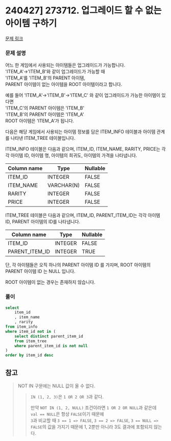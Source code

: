 # 240427] 273712. 업그레이드 할 수 없는 아이템 구하기

[문제 링크](https://school.programmers.co.kr/learn/courses/30/lessons/273712)

### 문제 설명
어느 한 게임에서 사용되는 아이템들은 업그레이드가 가능합니다.  
'ITEM_A'->'ITEM_B'와 같이 업그레이드가 가능할 때  
'ITEM_A'를 'ITEM_B'의 PARENT 아이템,  
PARENT 아이템이 없는 아이템을 ROOT 아이템이라고 합니다.  

예를 들어 'ITEM_A'->'ITEM_B'->'ITEM_C' 와 같이 업그레이드가 가능한 아이템이 있다면  
'ITEM_C'의 PARENT 아이템은 'ITEM_B'  
'ITEM_B'의 PARENT 아이템은 'ITEM_A'  
ROOT 아이템은 'ITEM_A'가 됩니다.  

다음은 해당 게임에서 사용되는 아이템 정보를 담은 ITEM_INFO 테이블과 아이템 관계를 나타낸 ITEM_TREE 테이블입니다.  

ITEM_INFO 테이블은 다음과 같으며, ITEM_ID, ITEM_NAME, RARITY, PRICE는 각각 아이템 ID, 아이템 명, 아이템의 희귀도, 아이템의 가격을 나타냅니다.  

| Column name | Type       | Nullable |
|-------------|------------|----------|
| ITEM_ID     | INTEGER    | FALSE    |
| ITEM_NAME   | VARCHAR(N) | FALSE    |
| RARITY      | INTEGER    | FALSE    |
| PRICE       | INTEGER    | FALSE    |

ITEM_TREE 테이블은 다음과 같으며, ITEM_ID, PARENT_ITEM_ID는 각각 아이템 ID, PARENT 아이템의 ID를 나타냅니다.  

| Column name     | Type     | Nullable |
|-----------------|----------|----------|
| ITEM_ID         | INTEGER  | FALSE    |
| PARENT_ITEM_ID  | INTEGER  | TRUE     |

단, 각 아이템들은 오직 하나의 PARENT 아이템 ID 를 가지며, ROOT 아이템의 PARENT 아이템 ID 는 NULL 입니다.  

ROOT 아이템이 없는 경우는 존재하지 않습니다.  

### 풀이
```sql
select
    item_id
    , item_name
    , rarity
from item_info
where item_id not in (
    select distinct parent_item_id
    from item_tree
    where parent_item_id is not null
)
order by item_id desc
```

## 참고
> NOT IN 구문에는 NULL 값이 올 수 없다.
>> `IN (1, 2, 3)`은 `1 OR 2 OR 3`과 같다.  
>>  
>> 만약 `NOT IN (1, 2, NULL)` 조건이라면 `1 OR 2 OR NULL`과 같은데  
`val == NULL`은 항상 `FALSE`이기 때문에  
`3`과 비교할 때 `3 == 1 => FALSE`, `3 == 2 => FALSE`, `3 == NULL => FALSE`의 값을 가지기 때문에
1, 2뿐만 아니라 3도 결과에 포함되지 않는다.
